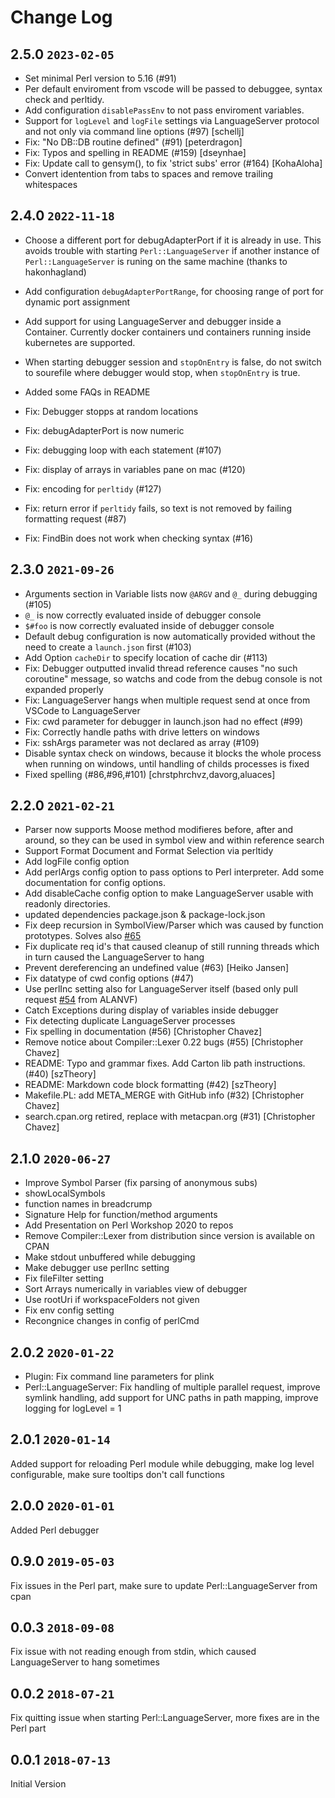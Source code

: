 # Change Log

## 2.5.0   `2023-02-05`

- Set minimal Perl version to 5.16 (#91)
- Per default enviroment from vscode will be passed to debuggee, syntax check and perltidy.
- Add configuration `disablePassEnv` to not pass enviroment variables.
- Support for `logLevel` and `logFile` settings via LanguageServer protocol and
not only via command line options (#97) [schellj]
- Fix: "No DB::DB routine defined" (#91) [peterdragon]
- Fix: Typos and spelling in README (#159) [dseynhae]
- Fix: Update call to gensym(), to fix 'strict subs' error (#164) [KohaAloha]
- Convert identention from tabs to spaces and remove trailing whitespaces 

## 2.4.0   `2022-11-18`

- Choose a different port for debugAdapterPort if it is already in use. This
  avoids trouble with starting `Perl::LanguageServer` if another instance
  of `Perl::LanguageServer` is runing on the same machine (thanks to hakonhagland)
- Add configuration `debugAdapterPortRange`, for choosing range of port for dynamic
  port assignment
- Add support for using LanguageServer and debugger inside a Container.
  Currently docker containers und containers running inside kubernetes are supported.
- When starting debugger session and `stopOnEntry` is false, do not switch to sourefile
  where debugger would stop, when `stopOnEntry` is true.
- Added some FAQs in README

- Fix: Debugger stopps at random locations
- Fix: debugAdapterPort is now numeric
- Fix: debugging loop with each statement (#107)
- Fix: display of arrays in variables pane on mac (#120)
- Fix: encoding for `perltidy` (#127)
- Fix: return error if `perltidy` fails, so text is not removed by failing
  formatting request (#87)
- Fix: FindBin does not work when checking syntax (#16)

## 2.3.0   `2021-09-26`

- Arguments section in Variable lists now `@ARGV` and `@_` during debugging (#105)
- `@_` is now correctly evaluated inside of debugger console
- `$#foo` is now correctly evaluated inside of debugger console
- Default debug configuration is now automatically provided without
    the need to create a `launch.json` first (#103)
- Add Option `cacheDir` to specify location of cache dir (#113)
- Fix: Debugger outputted invalid thread reference causes "no such coroutine" message,
    so watchs and code from the debug console is not expanded properly
- Fix: LanguageServer hangs when multiple request send at once from VSCode to LanguageServer
- Fix: cwd parameter for debugger in launch.json had no effect (#99)
- Fix: Correctly handle paths with drive letters on windows
- Fix: sshArgs parameter was not declared as array (#109)
- Disable syntax check on windows, because it blocks the whole process when running on windows,
    until handling of childs processes is fixed
- Fixed spelling (#86,#96,#101) [chrstphrchvz,davorg,aluaces]

## 2.2.0    `2021-02-21`
- Parser now supports Moose method modifieres before, after and around,
  so they can be used in symbol view and within reference search
- Support Format Document and Format Selection via perltidy
- Add logFile config option
- Add perlArgs config option to pass options to Perl interpreter. Add some documentation for config options.
- Add disableCache config option to make LanguageServer usable with readonly directories.
- updated dependencies package.json & package-lock.json
- Fix deep recursion in SymbolView/Parser which was caused by function prototypes.
  Solves also [#65](https://github.com/richterger/Perl-LanguageServer/issues/65)
- Fix duplicate req id's that caused cleanup of still
  running threads which in turn caused the LanguageServer to hang
- Prevent dereferencing an undefined value (#63) [Heiko Jansen]
- Fix datatype of cwd config options (#47)
- Use perlInc setting also for LanguageServer itself (based only pull request [#54](https://github.com/richterger/Perl-LanguageServer/issues/54) from ALANVF)
- Catch Exceptions during display of variables inside debugger
- Fix detecting duplicate LanguageServer processes
- Fix spelling in documentation (#56) [Christopher Chavez]
- Remove notice about Compiler::Lexer 0.22 bugs (#55) [Christopher Chavez]
- README: Typo and grammar fixes. Add Carton lib path instructions. (#40) [szTheory]
- README: Markdown code block formatting (#42) [szTheory]
- Makefile.PL: add META_MERGE with GitHub info (#32) [Christopher Chavez]
- search.cpan.org retired, replace with metacpan.org (#31) [Christopher Chavez]

## 2.1.0    `2020-06-27`
- Improve Symbol Parser (fix parsing of anonymous subs)
- showLocalSymbols
- function names in breadcrump
- Signature Help for function/method arguments
- Add Presentation on Perl Workshop 2020 to repos
- Remove Compiler::Lexer from distribution since
    version is available on CPAN
- Make stdout unbuffered while debugging
- Make debugger use perlInc setting
- Fix fileFilter setting
- Sort Arrays numerically in variables view of debugger
- Use rootUri if workspaceFolders not given
- Fix env config setting
- Recongnice changes in config of perlCmd

## 2.0.2    `2020-01-22`
- Plugin: Fix command line parameters for plink
- Perl::LanguageServer: Fix handling of multiple parallel request, improve symlink handling, add support for UNC paths in path mapping, improve logging for logLevel = 1

## 2.0.1    `2020-01-14`
Added support for reloading Perl module while debugging, make log level configurable, make sure tooltips don't call functions

## 2.0.0    `2020-01-01`
Added Perl debugger

## 0.9.0   `2019-05-03`
Fix issues in the Perl part, make sure to update Perl::LanguageServer from cpan

## 0.0.3   `2018-09-08`
Fix issue with not reading enough from stdin, which caused LanguageServer to hang sometimes

## 0.0.2  `2018-07-21`
Fix quitting issue when starting Perl::LanguageServer, more fixes are in the Perl part

## 0.0.1  `2018-07-13`
Initial Version


